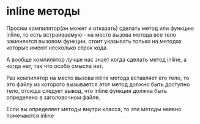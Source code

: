 # inline методы
Просим компилятор(он может и отказать) сделать метод или функцию inline, то есть встраиваемую - на месте вызова метода все тело заменяется вызовом функции, стоит указывать только на методах которые имеют несколько строк кода. 

А вообще компилятор лучше нас знает когда сделать метод inline, а когда нет, так что особо смысла нет.

Раз компилятор на место вызова inline метода вставляет его тело, то это файлу из которого вызывается этот метод должно быть доступно тело, отсюда следует вывод, что inline функция должна быть определена в заголовочном файле.

Если вы определяет методы внутри класса, то эти методы неявно помечаются inline